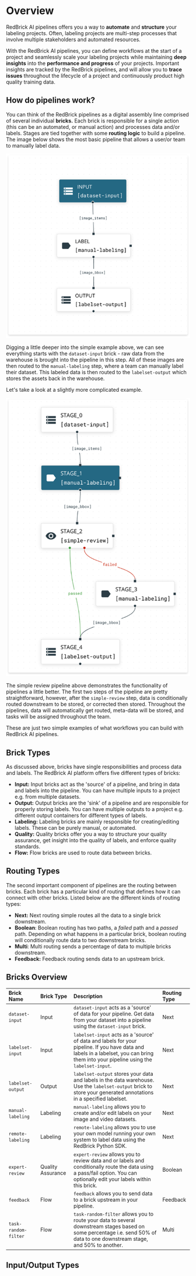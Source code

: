 # Overview

RedBrick AI pipelines offers you a way to **automate** and **structure** your labeling projects. Often, labeling projects are multi-step processes that involve multiple stakeholders and automated resources.  
  
With the RedBrick AI pipelines, you can define workflows at the start of a project and seamlessly scale your labeling projects while maintaining **deep insights** into the **performance and progress** of your projects. Important insights are tracked by the RedBrick pipelines, and will allow you to **trace issues** throughout the lifecycle of a project and continuously product high quality training data.

## How do pipelines work?

You can think of the RedBrick pipelines as a digital assembly line comprised of several individual **bricks.** Each brick is responsible for a single action \(this can be an automated, or manual action\) and processes data and/or labels. Stages are tied together with some **routing logic** to build a pipeline. The image below shows the most basic pipeline that allows a user/or team to manually label data. 

![Simple, linear pipeline](../.gitbook/assets/screen-shot-2021-01-22-at-4.15.18-pm.png)

Digging a little deeper into the simple example above, we can see everything starts with the `dataset-input` brick - raw data from the warehouse is brought into the pipeline in this step. All of these images are then routed to the `manual-labeling` step, where a team can manually label their dataset. This labeled data is then routed to the `labelset-output` which stores the assets back in the warehouse. 

Let's take a look at a slightly more complicated example.

![](../.gitbook/assets/screen-shot-2021-01-22-at-4.28.15-pm.png)

The simple review pipeline above demonstrates the functionality of pipelines a little better. The first two steps of the pipeline are pretty straightforward, however, after the `simple-review` step, data is conditionally routed downstream to be stored, or corrected then stored. Throughout the pipelines, data will automatically get routed, meta-data will be stored, and tasks will be assigned throughout the team. 

These are just two simple examples of what workflows you can build with RedBrick AI pipelines. 

## Brick Types

As discussed above, bricks have single responsibilities and process data and labels. The RedBrick AI platform offers five different types of bricks: 

* **Input:** Input bricks act as the 'source' of a pipeline, and bring in data and labels into the pipeline. You can have multiple inputs to a project e.g. from multiple datasets. 
* **Output:** Output bricks are the 'sink' of a pipeline and are responsible for properly storing labels. You can have multiple outputs to a project e.g. different output containers for different types of labels.  
* **Labeling:** Labeling bricks are mainly responsible for creating/editing labels. These can be purely manual, or automated.  
* **Quality:** Quality bricks offer you a way to structure your quality assurance, get insight into the quality of labels, and enforce quality standards.  
* **Flow:** Flow bricks are used to route data between bricks. 

## Routing Types

The second important component of pipelines are the routing between bricks. Each brick has a particular kind of routing that defines how it can connect with other bricks. Listed below are the different kinds of routing types:

* **Next:** Next routing simple routes all the data to a single brick downstream.  
* **Boolean**: Boolean routing has two paths, a _failed_ path and a _passed_ path. Depending on what happens in a particular brick, boolean routing will conditionally route data to two downstream bricks.  
* **Multi**: Multi routing sends a percentage of data to multiple bricks downstream.  
* **Feedback:** Feedback routing sends data to an upstream brick. 

## Bricks Overview

| Brick Name | Brick Type | Description | Routing Type |
| :--- | :--- | :--- | :--- |
| `dataset-input` | Input | `dataset-input` acts as a 'source' of data for your pipeline. Get data from your dataset into a pipeline using the `dataset-input` brick. | Next |
| `labelset-input` | Input | `labelset-input` acts as a 'source' of data and labels for your pipeline. If you have data and labels in a labelset, you can bring them into your pipeline using the `labelset-input`. | Next |
| `labelset-output` | Output | `labelset-output` stores your data and labels in the data warehouse. Use the `labelset-output` brick to store your generated annotations in a specified labelset. | Next |
| `manual-labeling` | Labeling | `manual-labeling` allows you to create and/or edit labels on your image and video datasets.  | Next |
| `remote-labeling` | Labeling | `remote-labeling` allows you to use your own model running your own system to label data using the RedBrick Python SDK. | Next |
| `expert-review` | Quality Assurance | `expert-review` allows you to review data and or labels and conditionally route the data using a pass/fail option. You can optionally edit your labels within this brick. | Boolean |
| `feedback` | Flow | `feedback` allows you to send data to a brick upstream in your pipeline. | Feedback |
| `task-random-filter` | Flow | `task-random-filter` allows you to route your data to several downstream stages based on some percentage i.e. send 50% of data to one downstream stage, and 50% to another.  | Multi |

## Input/Output Types

## 

